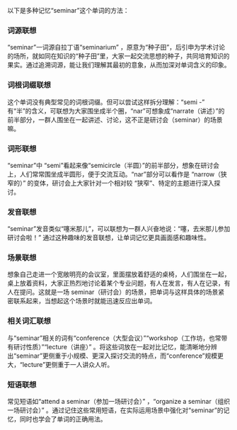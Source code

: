以下是多种记忆“seminar”这个单词的方法：

### 词源联想
“seminar”一词源自拉丁语“seminarium” ，原意为“种子田”，后引申为学术讨论的场所，就如同在知识的“种子田”里，大家一起交流思想的种子，共同培育知识的果实。通过追溯词源，能让我们理解其最初的意象，从而加深对单词含义的印象。

### 词根词缀联想
这个单词没有典型常见的词根词缀。但可以尝试这样拆分理解：“semi -” 有“半”的含义，可联想为大家围坐成半个圈，“nar”可想象成“narrate（讲述）”的前半部分，一群人围坐在一起讲述、讨论，这不正是研讨会（seminar）的场景嘛。

### 词形联想
“seminar”中 “semi”看起来像“semicircle（半圆）”的前半部分，想象在研讨会上，人们常常围坐成半圆形，便于交流互动。“nar”部分可以看作是 “narrow（狭窄的）” 的变体，研讨会上大家针对一个相对较 “狭窄”、特定的主题进行深入探讨。

### 发音联想
“seminar”发音类似“噻米那儿”，可以联想为一群人兴奋地说：“噻，去米那儿参加研讨会啦！” 通过这种趣味的发音联想，让单词记忆更具画面感和趣味性。

### 场景联想
想象自己走进一个宽敞明亮的会议室，里面摆放着舒适的桌椅，人们围坐在一起，桌上放着资料，大家正热烈地讨论着某个专业问题，有人在发言，有人在记录，有人在提问。这就是一场 seminar（研讨会）的场景，把单词与这样具体的场景紧密联系起来，当想起这个场景时就能迅速反应出单词。

### 相关词汇联想
与“seminar”相关的词有“conference（大型会议）”“workshop（工作坊，也常带有研讨性质）”“lecture（讲座）” 。将这些词放在一起对比记忆，能清晰地分辨出“seminar”更侧重于小规模、更深入探讨交流的特点，而“conference”规模更大，“lecture”更侧重于一人讲众人听。

### 短语联想
常见短语如“attend a seminar（参加一场研讨会）” ，“organize a seminar（组织一场研讨会）” 。通过记住这些常用短语，在实际运用场景中强化对“seminar”的记忆，同时也学会了单词的正确用法。 